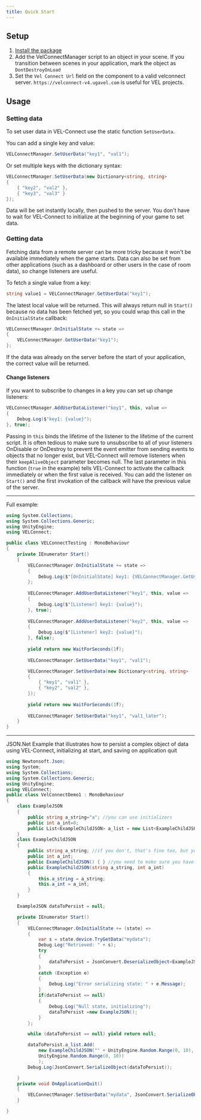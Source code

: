 ```yaml
---
title: Quick Start
---
```



## Setup 

1. [Install the package](/)
2. Add the VelConnectManager script to an object in your scene. If you transition between scenes in your application, mark the object as `DontDestroyOnLoad`
3. Set the `Vel Connect Url` field on the component to a valid velconnect server. `https://velconnect-v4.ugavel.com` is useful for VEL projects.

## Usage

### Setting data

To set user data in VEL-Connect use the static function `SetUserData`.

You can add a single key and value:
```cs
VELConnectManager.SetUserData("key1", "val1");
```

Or set multiple keys with the dictionary syntax:
```cs
VELConnectManager.SetUserData(new Dictionary<string, string>
{
    { "key2", "val2" },
    { "key3", "val3" }
});
```
Data will be set instantly locally, then pushed to the server. You don't have to wait for VEL-Connect to initialize at the beginning of your game to set data.

### Getting data

Fetching data from a remote server can be more tricky because it won't be available immediately when the game starts. Data can also be set from other applications (such as a dashboard or other users in the case of room data), so change listeners are useful.

To fetch a single value from a key:
```cs
string value1 = VELConnectManager.GetUserData("key1");
```
The latest local value will be returned. This will always return null in `Start()` because no data has been fetched yet, so you could wrap this call in the `OnInitialState` callback:
```cs
VELConnectManager.OnInitialState += state =>
{
    VELConnectManager.GetUserData("key1");
};
```
If the data was already on the server before the start of your application, the correct value will be returned.


#### Change listeners

If you want to subscribe to changes in a key you can set up change listeners:
```cs
VELConnectManager.AddUserDataListener("key1", this, value =>
{
    Debug.Log($"key1: {value}");
}, true);
```
Passing in `this` binds the lifetime of the listener to the lifetime of the current script. It is often tedious to make sure to unsubscribe to all of your listeners OnDisable or OnDestroy to prevent the event emitter from sending events to objects that no longer exist, but VEL-Connect will remove listeners when their `keepAliveObject` parameter becomes null. The last parameter in this function (`true` in the example) tells VEL-Connect to activate the callback immediately or when the first value is received. You can add the listener on `Start()` and the first invokation of the callback will have the previous value of the server.



---

Full example:
```cs
using System.Collections;
using System.Collections.Generic;
using UnityEngine;
using VELConnect;

public class VELConnectTesting : MonoBehaviour
{
	private IEnumerator Start()
	{
		VELConnectManager.OnInitialState += state =>
		{
			Debug.Log($"[OnInitialState] key1: {VELConnectManager.GetUserData("key1")}");
		};
		
		VELConnectManager.AddUserDataListener("key1", this, value =>
		{
			Debug.Log($"[Listener] key1: {value}");
		}, true);
		
		VELConnectManager.AddUserDataListener("key2", this, value =>
		{
			Debug.Log($"[Listener] key2: {value}");
		}, false);
		
		yield return new WaitForSeconds(1f);
		
		VELConnectManager.SetUserData("key1", "val1");

		VELConnectManager.SetUserData(new Dictionary<string, string>
		{
			{ "key1", "val1" },
			{ "key2", "val2" },
		});
		
		yield return new WaitForSeconds(1f);
		
		VELConnectManager.SetUserData("key1", "val1_later");
	}
}
```

---

JSON.Net Example that illustrates how to persist a complex object of data using VEL-Connect, initializing at start, and saving on application quit

```cs
using Newtonsoft.Json;
using System;
using System.Collections;
using System.Collections.Generic;
using UnityEngine;
using VELConnect;
public class VelConnectDemo1 : MonoBehaviour
{
	class ExampleJSON
	{
		public string a_string="a"; //you can use initializers
		public int a_int=0;
		public List<ExampleChildJSON> a_list = new List<ExampleChildJSON>(); // you can use lists of objects
	}
	class ExampleChildJSON
	{
		public string a_string; //if you don't, that's fine too, but you probably want a constructor then
		public int a_int;
		public ExampleChildJSON() { } //you need to make sure you have a blank constructor for deserialization
		public ExampleChildJSON(string a_string, int a_int) 
		{
			this.a_string = a_string;
			this.a_int = a_int;
		}
	}

	ExampleJSON dataToPersist = null;

    private IEnumerator Start()
	{
		VELConnectManager.OnInitialState += (state) =>
		{
			var s = state.device.TryGetData("mydata");
			Debug.Log("Retrieved: " + s);
			try
			{
				dataToPersist = JsonConvert.DeserializeObject<ExampleJSON>(s);
			}
			catch (Exception e)
			{
				Debug.Log("Error serializing state: " + e.Message);
			}
			if(dataToPersist == null)
			{
				Debug.Log("Null state, initializing");
				dataToPersist =new ExampleJSON();
			}
		};

		while (dataToPersist == null) yield return null;

		dataToPersist.a_list.Add(
			new ExampleChildJSON("" + UnityEngine.Random.Range(0, 10), 
			UnityEngine.Random.Range(0, 10))
			);
		Debug.Log(JsonConvert.SerializeObject(dataToPersist));

	}
	private void OnApplicationQuit()
	{
		VELConnectManager.SetUserData("mydata", JsonConvert.SerializeObject(dataToPersist));
	}

}

```
